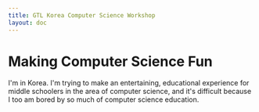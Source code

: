 ```yaml
---
title: GTL Korea Computer Science Workshop
layout: doc
---
```


# Making Computer Science Fun

I'm in Korea. I'm trying to make an entertaining, educational experience for middle schoolers in the area of computer science, and it's difficult because I too am bored by so much of computer science education. 

